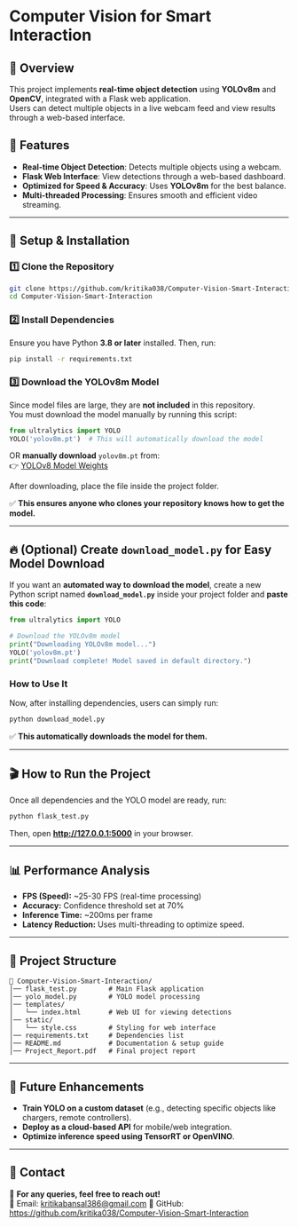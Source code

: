 # Computer Vision for Smart Interaction

## 📌 Overview
This project implements **real-time object detection** using **YOLOv8m** and **OpenCV**, integrated with a Flask web application.  
Users can detect multiple objects in a live webcam feed and view results through a web-based interface.

## 🎯 Features
- **Real-time Object Detection**: Detects multiple objects using a webcam.
- **Flask Web Interface**: View detections through a web-based dashboard.
- **Optimized for Speed & Accuracy**: Uses **YOLOv8m** for the best balance.
- **Multi-threaded Processing**: Ensures smooth and efficient video streaming.

---

## 🚀 **Setup & Installation**
### 1️⃣ Clone the Repository
```bash
git clone https://github.com/kritika038/Computer-Vision-Smart-Interaction.git
cd Computer-Vision-Smart-Interaction
```

### 2️⃣ Install Dependencies
Ensure you have Python **3.8 or later** installed. Then, run:
```bash
pip install -r requirements.txt
```

### 3️⃣ **Download the YOLOv8m Model**
Since model files are large, they are **not included** in this repository.  
You must download the model manually by running this script:
```python
from ultralytics import YOLO
YOLO('yolov8m.pt')  # This will automatically download the model
```
OR **manually download** `yolov8m.pt` from:  
👉 [YOLOv8 Model Weights](https://github.com/ultralytics/assets/releases)  

After downloading, place the file inside the project folder.

✅ **This ensures anyone who clones your repository knows how to get the model.**

---

## 🔥 **(Optional) Create `download_model.py` for Easy Model Download**
If you want an **automated way to download the model**, create a new Python script named **`download_model.py`** inside your project folder and **paste this code**:
```python
from ultralytics import YOLO

# Download the YOLOv8m model
print("Downloading YOLOv8m model...")
YOLO('yolov8m.pt')
print("Download complete! Model saved in default directory.")
```
### **How to Use It**
Now, after installing dependencies, users can simply run:
```bash
python download_model.py
```
✅ **This automatically downloads the model for them.**

---

## 🎬 **How to Run the Project**
Once all dependencies and the YOLO model are ready, run:
```bash
python flask_test.py
```
Then, open **http://127.0.0.1:5000** in your browser.

---

## 📊 **Performance Analysis**
- **FPS (Speed):** ~25-30 FPS (real-time processing)
- **Accuracy:** Confidence threshold set at 70%
- **Inference Time:** ~200ms per frame
- **Latency Reduction:** Uses multi-threading to optimize speed.

---

## 📂 **Project Structure**
```
📂 Computer-Vision-Smart-Interaction/
│── flask_test.py        # Main Flask application
│── yolo_model.py        # YOLO model processing
│── templates/
│   └── index.html       # Web UI for viewing detections
│── static/
│   └── style.css        # Styling for web interface
│── requirements.txt     # Dependencies list
│── README.md            # Documentation & setup guide
│── Project_Report.pdf   # Final project report
```

---

## 📌 **Future Enhancements**
- **Train YOLO on a custom dataset** (e.g., detecting specific objects like chargers, remote controllers).
- **Deploy as a cloud-based API** for mobile/web integration.
- **Optimize inference speed using TensorRT or OpenVINO**.

---

## 📩 **Contact**
📌 **For any queries, feel free to reach out!**  
📧 Email: kritikabansal386@gmail.com 
🔗 GitHub: https://github.com/kritika038/Computer-Vision-Smart-Interaction
